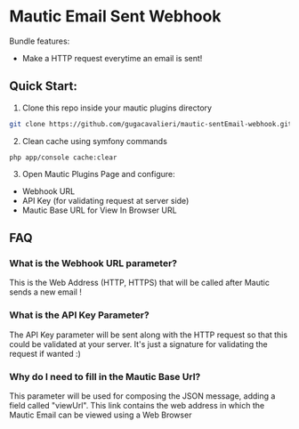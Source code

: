 # Mautic Email Sent Webhook

Bundle features:
* Make a HTTP request everytime an email is sent!

## Quick Start:

1. Clone this repo inside your mautic plugins directory

```bash
git clone https://github.com/gugacavalieri/mautic-sentEmail-webhook.git
```
2. Clean cache using symfony commands
```
php app/console cache:clear
```
3. Open Mautic Plugins Page and configure:
* Webhook URL
* API Key (for validating request at server side)
* Mautic Base URL for View In Browser URL

## FAQ

### What is the Webhook URL parameter?

This is the Web Address (HTTP, HTTPS) that will be called after Mautic sends a
new email !

### What is the API Key Parameter?

The API Key parameter will be sent along with the HTTP request so that this
could be validated at your server. It's just a signature for validating the
request if wanted :)

### Why do I need to fill in the Mautic Base Url?

This parameter will be used for composing the JSON message, adding a field called
"viewUrl". This link contains the web address in which the Mautic Email can be
viewed using a Web Browser
